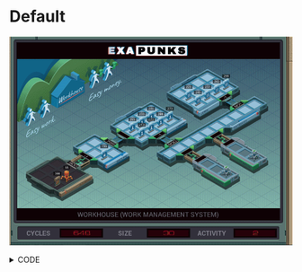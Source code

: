 # Default
![](default.gif)

<details><summary>CODE</summary>
<p>

```
GRAB 300
COPY F X
NOTE X = USERNAME
WIPE

LINK 800
GRAB 199

MARK FINDUSER
TEST F = X
FJMP FINDUSER

NOTE FOUND, PROCEED
SEEK 1
COPY F X
DROP

LINK 799
NOTE GRAB USERFILE
GRAB X
COPY 0 X
SEEK 2


MARK READER
ADDI X F X
TEST EOF
FJMP READER

SEEK -9999
SEEK 2


MARK AVGWRITER
NOTE IF X > 75: PUTS 75
TEST X > 75
FJMP ELSE
COPY 75 F
SUBI X 75 X
JUMP AVGWRITER

MARK ELSE
NOTE ELSE: PUTS X
COPY X F
DROP
```
</p>
</details>
